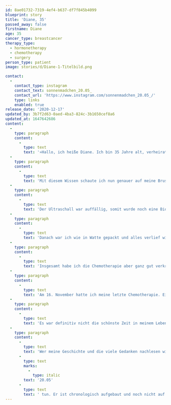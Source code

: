 ```yaml
---
id: 8ae01732-7319-4ef4-b637-df7f845b4099
blueprint: story
title: 'Diane, 35'
passed_away: false
firstname: Diane
age: 35
cancer_type: breastcancer
therapy_type:
  - hormonetherapy
  - chemotherapy
  - surgery
person_type: patient
image: stories/d/Diane-1-Titelbild.png

contact:
  -
    contact_type: instagram
    contact_text: sonnenmadchen_20.05_
    contact_url: 'https://www.instagram.com/sonnenmadchen_20.05_/'
    type: links
    enabled: true
release_date: '2020-12-17'
updated_by: 3b7f2d63-0aed-4ba3-824c-3b1650cef8a6
updated_at: 1647642686
content:
  -
    type: paragraph
    content:
      -
        type: text
        text: '»Hallo, ich heiße Diane. Ich bin 35 Jahre alt, verheiratet und stolze Mama von einer 8-jährigen Tochter und einem 5-jährigen Sohn. Meine Geschichte beginnt im Februar 2020. Ich war mit meinen beiden Kindern zur Mutter-Kind-Kur und wir Mütter erhielten dort einen Vortrag zum Thema Krebsvorsorge. Anhand einer künstlichen Brust wurde uns gezeigt, wie eine Brust abgetastet werden muss.'
  -
    type: paragraph
    content:
      -
        type: text
        text: 'Mit diesem Wissen schaute ich nun genauer auf meine Brust und nahm mir immer mal bewusst Zeit. Schon kurze Zeit später war es dann leider auch so weit. In meiner linken Brust habe ich etwas ertastet, was dort nicht hingehörte. Ich machte allerdings nicht sofort einen Termin beim Frauenarzt, denn meinen regulären Kontrolltermin hatte ich am 15. Mai 2020.'
  -
    type: paragraph
    content:
      -
        type: text
        text: 'Der Ultraschall war auffällig, somit wurde noch eine Biopsie und ein Termin zur Mammografie gemacht. In der Mammografie war aber nichts ersichtlich. Ich hatte wieder Hoffnung, welche mir jedoch am 20. Mai dann endgültig genommen wurde. Der Befund war da: Triple positiver Brustkrebs. Chemotherapie notwendig!'
  -
    type: paragraph
    content:
      -
        type: text
        text: 'Danach war ich wie in Watte gepackt und alles verlief wie im Film. Ich bekam meinen Port, hatte zig Untersuchungen und am 15. Juni startete ich mit meiner Chemotherapie: 4x EC dosisdicht alle 14 Tage, danach 12x Paclitaxel wöchentlich. Zwischendurch musste ich zweimal aussetzen, da meine Blutwerte nicht gut waren.'
  -
    type: paragraph
    content:
      -
        type: text
        text: 'Insgesamt habe ich die Chemotherapie aber ganz gut verkraftet und konnte mit den ganzen Nebenwirkungen sehr gut umgehen. Die Zeit ist nur so geflogen. Ich hatte die ganze Zeit meine Familie und meine Freunde an meiner Seite, auf die ich mich immer verlassen konnte.'
  -
    type: paragraph
    content:
      -
        type: text
        text: 'Am 16. November hatte ich meine letzte Chemotherapie. Eine anschließende Operation ist für den 15. Dezember geplant: Subkutane Mastektomie mit Sofort-Aufbau. Ich hoffe, dass auch dieser Schritt ohne Komplikationen verlaufen wird und ich zu Weihnachten das schönste Geschenk erhalte: Eine pathologische Komplettremission.'
  -
    type: paragraph
    content:
      -
        type: text
        text: 'Es war definitiv nicht die schönste Zeit in meinem Leben, aber es war machbar. Krebs geht uns alle an und es kann uns alle von heute auf morgen den Boden unter den Füßen wegreißen. Aber je eher entdeckt, umso besser die Chance auf Heilung. Daher gebe ich jedem den Rat: Geht zur Vorsorge und nehmt euch für eure Brust ein bisschen Zeit.'
  -
    type: paragraph
    content:
      -
        type: text
        text: 'Wer meine Geschichte und die viele Gedanken nachlesen will, kann dies in meinem Account @sonnenmadchen'
      -
        type: text
        marks:
          -
            type: italic
        text: '20.05'
      -
        type: text
        text: ' tun. Er ist chronologisch aufgebaut und noch nicht auf dem neuesten Stand, da ich mich erst relativ spät dazu entschieden habe meine Geschichte zu veröffentlichen, um damit auch anderen Frauen für ihren Marathon Kraft zu geben. Wer Fragen hat, kann mich alles fragen. Habt keine Scheu. Ich bin für euch da, so wie ihr es für mich seid ❤️.«'
---
```

